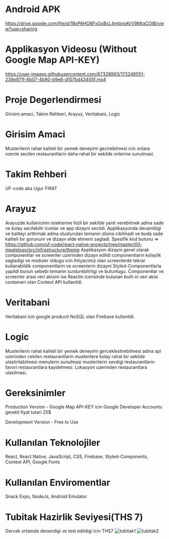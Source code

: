 # Android APK
https://drive.google.com/file/d/1BxPAHO8FxGoBcL4mtinisKrV9MtqCOtB/view?usp=sharing

# Applikasyon Videosu (Without Google Map API-KEY)
https://user-images.githubusercontent.com/67328993/173248551-238e971f-6b07-4b80-b9e6-d107bd43405f.mp4

# Proje Degerlendirmesi
Girisim amaci, Takim Rehberi, Arayuz, Veritabani, Logic

# Girisim Amaci
Musterilerin rahat kaliteli bir yemek deneyimi gecirebilmesi icin onlara ozenle secilen restaurantlarin daha rahat bir sekilde onlerine sunulmasi.

# Takim Rehberi
UF-code aka Ugur FIRAT 

# Arayuz
Arayuzde kullanicinin isteklerine hizli bir sekilde yanit verebilmek adina sade ve kolay secilebilir iconlar ve app dizayni secildi.
Applikasyonda devamliligi ve kaliteyi arttirmak adina olusturulan temanin disina cikilmadi ve buda sade kaliteli bir gorunum ve dizayn elde etmemi sagladi. Spesifik kod butunu => https://github.com/uf-code/react-native-projects/tree/master/00-mealstogo/src/infrastructure/theme 
Applikasyon dizayni genel olarak componentlar ve screenler uzerinden dizayn edildi componentlarin kolaylik sagladigi ve moduler oldugu icin ihtiyacimiz olan screenlerde tekrar kullanabildik componentlarin ve screenlerin dizayni Styled-Componentlarla yapildi bunun sebebi temanin surdurebilirligi ve butunlugu. Componentlar ve screenler arasi veri akisini ise Reactin icerisinde bulunan built-in veri akisi containeri olan Context API kullanildi.

# Veritabani
Veritabani icin google producti NoSQL olan Firebase kullanildi.

# Logic
Musterilerin rahat kaliteli bir yemek deneyimi gerceklestirebilmesi adina api uzerinden cekilen restaurantlarin musterilere kolay rahat bir sekilde ulastirilabilmesi menulerin sunulmasi musterilerin sevdigi restaurantlarin favori restaurantlara kaydetmesi. Lokasyon uzerinden restaurantlara ulasilmasi.

# Gereksinimler
Production Version - Google Map API-KEY icin Google Developer Accountu gerekli fiyat tutari 25$

Development Version - Free to Use

# Kullanılan Teknolojiler
React, React Native, JavaScript, CSS, Firebase, Styled-Components, Context API, Google Fonts

# Kullanılan Enviromentlar
Snack Expo, NodeJs, Android Emulator


# Tubitak Hazirlik Seviyesi(THS 7)
Gercek ortamda denendigi ve test edildigi icin THS7
![tubitak1](https://user-images.githubusercontent.com/67328993/173249970-33dcf5f3-7c55-4d88-a2e6-b402c574acc0.png)
![tubitak2](https://user-images.githubusercontent.com/67328993/173249972-12d1fe30-9e03-4a06-828b-93664055c791.png)

